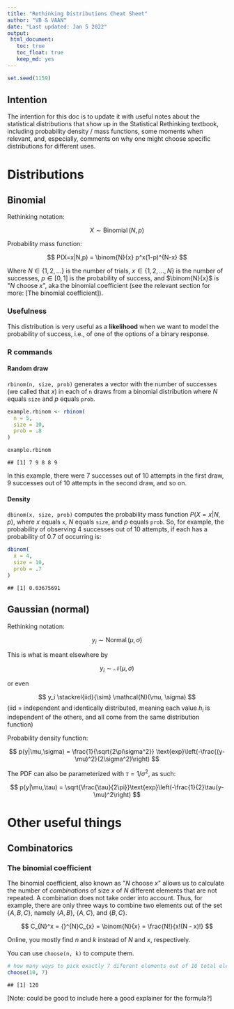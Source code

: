 ```yaml
---
title: "Rethinking Distributions Cheat Sheet"
author: "VB & VAAN"
date: "Last updated: Jan 5 2022"
output: 
 html_document:
   toc: true
   toc_float: true
   keep_md: yes
---
```





```r
set.seed(1159)
```

## Intention

The intention for this doc is to update it with useful notes about the statistical distributions that show up in the Statistical Rethinking textbook, including probability density / mass functions, some moments when relevant, and, especially, comments on why one might choose specific distributions for different uses.

# Distributions

## Binomial

Rethinking notation:

$$ X \sim \operatorname{Binomial}(N, p) $$

Probability mass function:

$$ P(X=x|N,p) = \binom{N}{x} p^x(1-p)^{N-x} $$

Where $N\in\{1,2,...\}$ is the number of trials, $x\in\{1,2,...,N\}$ is the number of successes, $p\in[0,1]$ is the probability of success, and $\binom{N}{x}$ is "$N$ choose $x$", aka the binomial coefficient (see the relevant section for more: [The binomial coefficient]).

### Usefulness

This distribution is very useful as a **likelihood** when we want to model the probability of success, i.e., of one of the options of a binary response.

### R commands

#### Random draw

`rbinom(n, size, prob)` generates a vector with the number of successes (we called that $x$) in each of `n` draws from a binomial distribution where $N$ equals `size` and $p$ equals `prob`.


```r
example.rbinom <- rbinom(
  n = 5,
  size = 10,
  prob = .8
)

example.rbinom
```

```
## [1] 7 9 8 8 9
```

In this example, there were 7 successes out of 10 attempts in the first draw, 9 successes out of 10 attempts in the second draw, and so on.

#### Density

`dbinom(x, size, prob)` computes the probability mass function $P(X=x|N,p)$, where $x$ equals `x`, $N$ equals `size`, and $p$ equals `prob`. So, for example, the probability of observing 4 successes out of 10 attempts, if each has a probability of 0.7 of occurring is:


```r
dbinom(
  x = 4,
  size = 10,
  prob = .7
)
```

```
## [1] 0.03675691
```


## Gaussian (normal)

Rethinking notation:

$$ y_i \sim \operatorname{Normal}(\mu, \sigma) $$

This is what is meant elsewhere by

$$ y_i \sim \mathcal{N}(\mu, \sigma) $$

or even

$$ y_i \stackrel{iid}{\sim} \mathcal{N}(\mu, \sigma) $$
(iid = independent and identically distributed, meaning each value $h_i$ is independent of the others, and all come from the same distribution function)

Probability density function:

$$ p(y|\mu,\sigma) = \frac{1}{\sqrt{2\pi\sigma^2}}
                                 \text{exp}\left(-\frac{(y-\mu)^2}{2\sigma^2}\right) $$

The PDF can also be parameterized with $\tau = 1/\sigma^2$, as such:

$$ p(y|\mu,\tau) = \sqrt{\frac{\tau}{2\pi}}\text{exp}\left(-\frac{1}{2}\tau(y-\mu)^2\right) $$

# Other useful things

## Combinatorics

### The binomial coefficient

The binomial coefficient, also known as "$N$ choose $x$" allows us to calculate the number of *combinations* of size $x$ of $N$ different elements that are not repeated. A combination does not take order into account. Thus, for example, there are only three ways to combine two elements out of the set $\{A, B, C\}$, namely $\{A, B\}$, $\{A, C\}$, and $\{B, C\}$.
 
 $$ C_{N}^x = {}^{N}C_{x} = \binom{N}{x} = \frac{N!}{x!(N - x)!} $$
 
Online, you mostly find $n$ and $k$ instead of $N$ and $x$, respectively.

You can use `choose(n, k)` to compute them.


```r
# how many ways to pick exactly 7 diferent elements out of 10 total elements?
choose(10, 7)
```

```
## [1] 120
```

[Note: could be good to include here a good explainer for the formula?]
